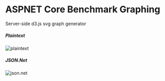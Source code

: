 # ASPNET Core Benchmark Graphing
Server-side d3.js svg graph generator
 
##### Plaintext
![plaintext](http://d3renderer.azurewebsites.net/plaintext?src=1)

##### JSON.Net
![json.net](http://d3renderer.azurewebsites.net/json?src=1)
